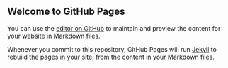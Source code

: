 ## Welcome to GitHub Pages

You can use the [editor on GitHub](https://github.com/CloudXHosting/cloudxhosting.github.io/edit/master/README.md) to maintain and preview the content for your website in Markdown files.

Whenever you commit to this repository, GitHub Pages will run [Jekyll](https://jekyllrb.com/) to rebuild the pages in your site, from the content in your Markdown files.

